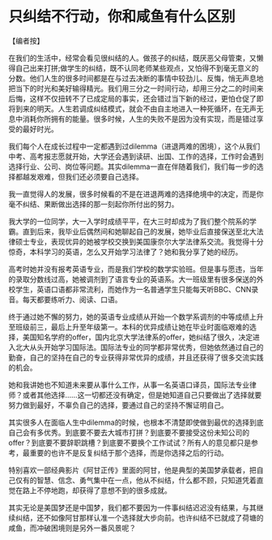 # 只纠结不行动，你和咸鱼有什么区别

【编者按】 

在我们的生活中，经常会看见很纠结的人。做孩子的纠结，既厌恶父母管束，又懒得自己出来打拼;做学生的纠结，既不认同老师某些观点，又怕得不到毫无意义的分数。他们人生的很多时间都是在与过去决断的事情中较劲儿、反悔，悄无声息地把当下的时光和美好输得精光。我们用三分之一时间行动，却用三分之二的时间来后悔，这样不仅扭转不了已成定局的事实，还会错过当下新的经过，更怕仓促了即将到来的明天。人生若调成纠结模式，就会不由自主地进入一种死循环，在无声无息中消耗你所拥有的能量。很多时候，人生的失败不是因为没有实现，而是错过享受的最好时光。 

我们每个人在成长过程中一定都遇到过dilemma（进退两难的困境），这个从我们中考、高考报志愿就开始，大学还会遇到读研、出国、工作的选择，工作时会遇到选择行业、公司、岗位等问题。其实dilemma一直在伴随着我们，我们每一步的选择都越发艰难，但我们还必须要自己选择。 

我一直觉得人的发展，很多时候看的不是在进退两难的选择绝境中的决定，而是你毫不纠结、果断做出选择的那一刻起你所付出的努力。 

我大学的一位同学，大一入学时成绩平平，在大三时却成为了我们整个院系的学霸。直到后来，我毕业后偶然间和她聊起自己的发展，她毕业后直接保送至北大法律硕士专业，表现优异的她被学校交换到美国康奈尔大学法律系交流。我觉得十分惊奇，本科学习的英语，怎么又开始学习法律了？她和我分享了她的经历。 

高考时她并没有报考英语专业，而是我们学校的数学实验班。但是事与愿违，当年的录取分数线过高，她被调剂到了语言专业的英语系。大一班级里有很多保送的外校学生，英语口语都非常流利，而她作为一名普通学生只能每天听BBC、CNN录音。每天都要练听力、阅读、口语。 

终于通过她不懈的努力，她的英语专业成绩从开始一个数学系调剂的中等成绩上升至班级前三，最后上升至年级第一。本科的优异成绩让她在毕业时面临艰难的选择，美国知名学府的offer，国内北京大学法律系的offer，她纠结了很久，决定进入北大从头开始学习国际法。国际法专业的同学都非常优秀，但她依然通过自己的勤奋，自己的坚持在自己的专业获得非常优异的成绩，并且还获得了很多交流实践的机会。 

她和我讲她也不知道未来要从事什么工作，从事一名英语口译员，国际法专业律师？或者其他选择……这一切都还没有确定，但是她知道自己只要做出了选择就要努力做到最好，不辜负自己的选择，要通过自己的坚持不懈证明自己。 

其实很多人在面临人生中dilemma的时候，也根本不清楚即使做到最优的选择到底自己会有多优秀。到底要不要去大城市打拼？到底要不要接受这份未知公司的offer？到底要不要辞职跳槽？到底要不要换个工作试试？所有人的意见都只是参考，最重要的也许不是反复纠结于那个选择，而是你选择之后的行动。 

特别喜欢一部经典影片《阿甘正传》里面的阿甘，他是典型的美国梦承载者，把自己仅有的智慧、信念、勇气集中在一点，他从不纠结，什么都不顾，只知道凭着直觉在路上不停地跑，却获得了意想不到的很多成就。 

其实无论是美国梦还是中国梦，我们都不要因为一件事纠结迟迟没有结果，与其继续纠结，还不如像阿甘那样认准一个选择就大步向前。也许纠结不已就成了荷塘的咸鱼，而冲破困境则是另外一番风景呢？